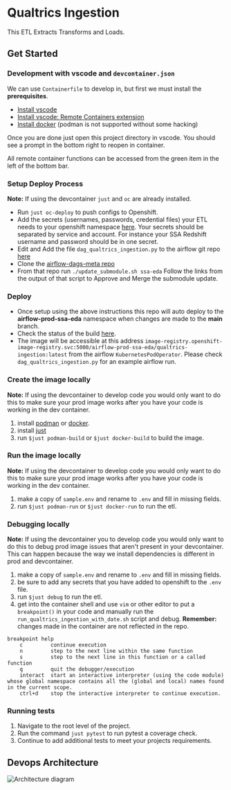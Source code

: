 # Qualtrics Ingestion
This ETL Extracts Transforms and Loads.

## Get Started

### Development with vscode and `devcontainer.json`

We can use `Containerfile` to develop in, but first we must install the **prerequisites**.

* [Install vscode](https://code.visualstudio.com/download)
* [Install vscode: Remote Containers extension](https://marketplace.visualstudio.com/items?itemName=ms-vscode-remote.remote-containers)
* [Install docker](https://docs.docker.com/get-docker/) (podman is not supported without some hacking)

Once you are done just open this project directory in vscode. You should see a prompt in the bottom right to reopen in container.

All remote container functions can be accessed from the green item in the left of the bottom bar.

### Setup Deploy Process

**Note:** If using the devcontainer `just` and `oc` are already installed.
* Run `just oc-deploy` to push configs to Openshift.
* Add the secrets (usernames, passwords, credential files) your ETL needs to your openshift namespace [here](https://console-openshift-console.apps.ssa-prod.20r1.p1.openshiftapps.com/k8s/ns/airflow-prod-ssa-eda/secrets). Your secrets should be separated by service and account. For instance your SSA Redshift username and password should be in one secret. 
* Edit and Add the file `dag_qualtrics_ingestion.py` to the airflow git repo [here](https://gitlab.corp.redhat.com/it-ssa/ssa-eda/airflow-dags)
* Clone the [airflow-dags-meta repo](https://gitlab.corp.redhat.com/it-ssa/airflow-dags-meta/)
* From that repo run `./update_submodule.sh ssa-eda`
Follow the links from the output of that script to Approve and Merge the submodule update.

### Deploy

* Once setup using the above instructions this repo will auto deploy to the **airflow-prod-ssa-eda** namespace when changes are made to the **main** branch.
* Check the status of the build [here](https://console-openshift-console.apps.ssa-prod.20r1.p1.openshiftapps.com/k8s/ns/airflow-prod-ssa-eda/buildconfigs/qualtrics-ingestion/builds).
* The image will be accessible at this address `image-registry.openshift-image-registry.svc:5000/airflow-prod-ssa-eda/qualtrics-ingestion:latest` from the airflow `KubernetesPodOperator`. Please check `dag_qualtrics_ingestion.py` for an example airflow run.

### Create the image locally

**Note:** If using the devcontainer to develop code you would only 
want to do this to make sure your prod image works after you have your code 
is working in the dev container.
1. install [podman](https://podman.io/getting-started/installation) or [docker](https://docs.docker.com/get-docker/).
2. install [just](https://github.com/casey/just#packages)
3. run `$just podman-build` or `$just docker-build` to build the image.

### Run the image locally

**Note:** If using the devcontainer to develop code you would only 
want to do this to make sure your prod image works after you have your code 
is working in the dev container.
1. make a copy of `sample.env` and rename to `.env` and fill in missing fields.
2. run `$just podman-run` or `$just docker-run` to run the etl.

### Debugging locally

**Note:** If using the devcontainer you to develop code you would only 
want to do this to debug prod image issues that aren't present in your devcontainer.
This can happen because the way we install dependencies is different in prod and devcontainer.
1. make a copy of `sample.env` and rename to `.env` and fill in missing fields.
2. be sure to add any secrets that you have added to openshift to the `.env` file.
3. run `$just debug` to run the etl.
4. get into the container shell and use `vim` or other editor to put a `breakpoint()` in your code and manually run the `run_qualtrics_ingestion_with_date.sh` script and debug. **Remember:** changes made in the container are not reflected in the repo.
```
breakpoint help
    c         continue execution
    n         step to the next line within the same function
    s         step to the next line in this function or a called function
    q         quit the debugger/execution
    interact  start an interactive interpreter (using the code module) whose global namespace contains all the (global and local) names found in the current scope.
    ctrl+d    stop the interactive interpreter to continue execution.
```

### Running tests

1. Navigate to the root level of the project.
2. Run the command `just pytest` to run pytest a coverage check.
3. Continue to add additional tests to meet your projects requirements.

## Devops Architecture

![Architecture diagram](./docker-pattern.svg)